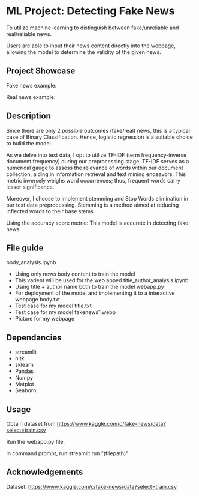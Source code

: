 
# ML Project: Detecting Fake News
To utilize machine learning to distinguish between fake/unreliable and real/reliable news. 

Users are able to input their news content directly into the webpage, allowing the model to determine the validity of the given news. 
 


## Project Showcase

Fake news example:



Real news example:
## Description
Since there are only 2 possible outcomes (fake/real) news, this is a typical case of Binary Classification. Hence, logistic regression is a suitable choice to build the model. 

As we delve into text data, I opt to utilize TF-IDF (term frequency-inverse document frequency) during our preprocessing stage. TF-IDF serves as a numerical gauge to assess the relevance of words within our document collection, aiding in information retrieval and text mining endeavors. This metric inversely weighs word occurrences; thus, frequent words carry lesser significance.

Moreover, I choose to implement stemming and Stop Words elimination in our text data preprocessing.  Stemming is a method aimed at reducing inflected words to their base stems.

Using the accuracy score metric: This model is  accurate in detecting fake news.


## File guide
body_analysis.ipynb
- Using only news body content to train the model
- This varient will be used for the web apped
title_author_analysis.ipynb
- Using title + author name both to train the model
webapp.py
- For deployment of the model and implementing it to a interactive webpage
body.txt 
- Test case for my model
title.txt
- Test case for my model
fakenews1.webp
- Picture for my webpage

## Dependancies
- streamlit
- nltk
- sklearn 
- Pandas
- Numpy
- Matplot
- Seaborn
## Usage
Obtain dataset from https://www.kaggle.com/c/fake-news/data?select=train.csv

Run the webapp.py file.

In command prompt, run streamlit run "(filepath)"
## Acknowledgements

 Dataset: https://www.kaggle.com/c/fake-news/data?select=train.csv
